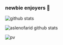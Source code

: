 ### newbie enjoyers 🤙

![github stats](https://github-stats-alpha.vercel.app/api/?username=aslenofarid&cc=000000&ic=FFFFF&bc=FFFFFtc=FFFFFF)

![aslenofarid github stats](https://github-readme-stats.vercel.app/api?username=aslenofarid&show_icons=true&theme=dracula&hide=stars,issues)


![pv](https://pageview.vercel.app/?github_user=aslenofarid)
